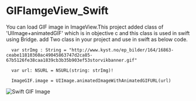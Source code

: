 # GIFIamgeView_Swift

You can load GIF image in ImageView.This project added class of 'UIImage+animatedGIF' which is in objective c and this class is used in swift using Bridge. add Two class in your project and use in swift as below code.


      var strImg : String = "http://www.kyst.no/ep_bilder/164/16863-ceabe11810360ac49045863747d2ca85-67b5126fe38caa1839cb3b35b903ef53storvikbanner.gif"
        
      var url: NSURL = NSURL(string: strImg)!
        
      ImageGIF.image = UIImage.animatedImageWithAnimatedGIFURL(url)

![Swift GIF Image](http://i.stack.imgur.com/5S6VQ.gif)

